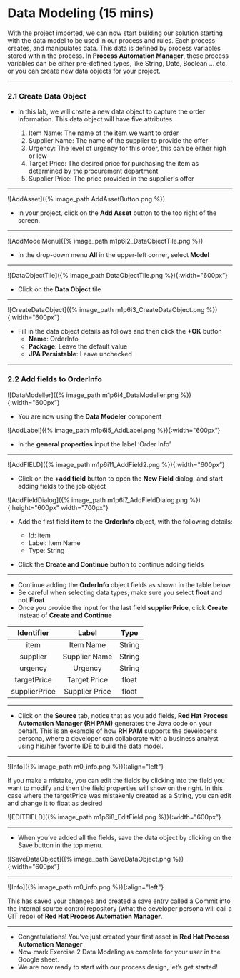 # Data Modeling (15 mins)

With the project imported, we can now start building our solution starting with the data model to be used in our process and rules. Each process creates, and manipulates data. This data is defined by process variables stored within the process. In **Process Automation Manager**, these process variables can be either pre-defined types, like String, Date, Boolean … etc, or you can create new data objects for your project.

---

### 2.1 Create Data Object

- In this lab, we will create a new data object to capture the order information. This data object will have five attributes

  1. Item Name: The name of the item we want to order
  2. Supplier Name: The name of the supplier to provide the offer
  3. Urgency: The level of urgency for this order, this can be either high or low
  4. Target Price: The desired price for purchasing the item as determined by the procurement department
  5. Supplier Price: The price provided in the supplier's offer

---

![AddAsset]({% image_path AddAssetButton.png %})

- In your project, click on the **Add Asset** button to the top right of the screen.

---

![AddModelMenu]({% image_path m1p6i2_DataObjectTile.png %})

- In the drop-down menu **All** in the upper-left corner, select **Model**

---

![DataObjectTile]({% image_path DataObjectTile.png %}){:width="600px”}

- Click on the **Data Object** tile

---

![CreateDataObject]({% image_path m1p6i3_CreateDataObject.png %}){:width="600px”}

- Fill in the data object details as follows and then click the **+OK** button
  - **Name**: OrderInfo
  - **Package**: Leave the default value
  - **JPA Persistable**: Leave unchecked

---

### 2.2 Add fields to OrderInfo

![DataModeller]({% image_path m1p6i4_DataModeller.png %}){:width="600px”}

- You are now using the **Data Modeler** component

![AddLabel]({% image_path m1p6i5_AddLabel.png %}){:width="600px”}

- In the **general properties** input the label ‘Order Info’

---

![AddFIELD]({% image_path m1p6i11_AddField2.png %}){:width="600px”}

- Click on the **+add field** button to open the **New Field** dialog, and start adding fields to the job object

![AddFieldDialog]({% image_path m1p6i7_AddFieldDialog.png %}){:height="600px" width="700px"}

- Add the first field **item** to the **OrderInfo** object, with the following details:

  - Id: item
  - Label: Item Name
  - Type: String

- Click the **Create and Continue** button to continue adding fields

---

- Continue adding the **OrderInfo** object fields as shown in the table below
- Be careful when selecting data types, make sure you select **float** and not **Float**
- Once you provide the input for the last field **supplierPrice**, click **Create** instead of **Create and Continue**

|  Identifier   |     Label      |  Type  |
| :-----------: | :------------: | :----: |
|     item      |   Item Name    | String |
|   supplier    | Supplier Name  | String |
|    urgency    |    Urgency     | String |
|  targetPrice  |  Target Price  | float  |
| supplierPrice | Supplier Price | float  |

---

- Click on the **Source** tab, notice that as you add fields, **Red Hat Process Automation Manager (RH PAM)** generates the Java code on your behalf. This is an example of how **RH PAM** supports the developer’s persona, where a developer can collaborate with a business analyst using his/her favorite IDE to build the data model.

---

![Info]({% image_path m0_info.png %}){:align="left"}

If you make a mistake, you can edit the fields by clicking into the field you want to modify and then the field properties will show on the right. In this case where the targetPrice was mistakenly created as a String, you can edit and change it to float as desired

![EDITFIELD]({% image_path m1p6i8_EditField.png %}){:width="600px”}


---

- When you’ve added all the fields, save the data object by clicking on the Save button in the top menu.

![SaveDataObject]({% image_path SaveDataObject.png %}){:width="600px”}

---

![Info]({% image_path m0_info.png %}){:align="left"}

This has saved your changes and created a save entry called a Commit into the internal source control repository (what the developer persona will call a GIT repo) of **Red Hat Process Automation Manager**.

---

- Congratulations! You’ve just created your first asset in **Red Hat Process Automation Manager**
- Now mark Exercise 2 Data Modeling as complete for your user in the Google sheet.
- We are now ready to start with our process design, let’s get started!
